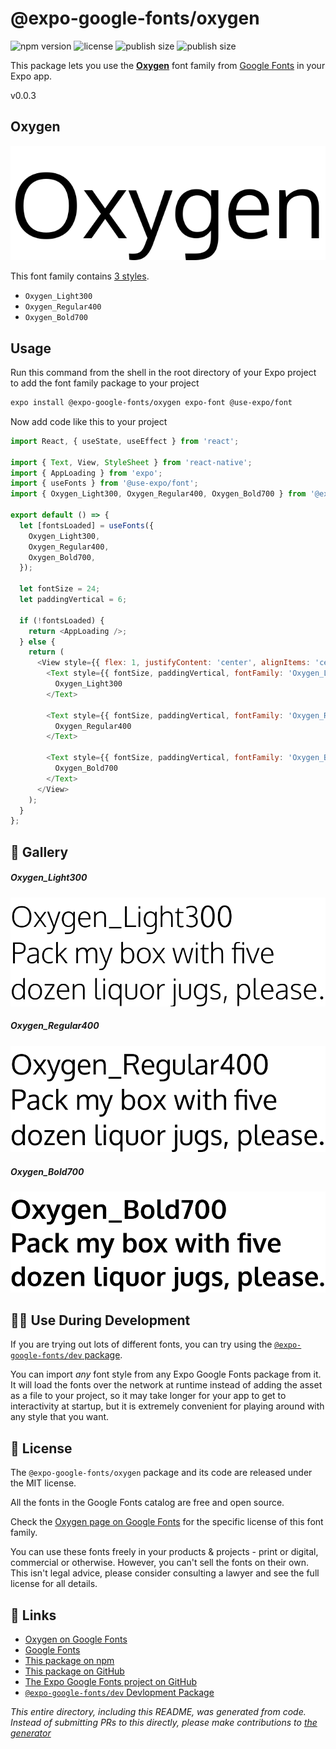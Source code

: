 # @expo-google-fonts/oxygen

![npm version](https://flat.badgen.net/npm/v/@expo-google-fonts/oxygen)
![license](https://flat.badgen.net/github/license/expo/google-fonts)
![publish size](https://flat.badgen.net/packagephobia/install/@expo-google-fonts/oxygen)
![publish size](https://flat.badgen.net/packagephobia/publish/@expo-google-fonts/oxygen)

This package lets you use the [**Oxygen**](https://fonts.google.com/specimen/Oxygen) font family from [Google Fonts](https://fonts.google.com/) in your Expo app.

v0.0.3

## Oxygen

![Oxygen](./font-family.png)

This font family contains [3 styles](#-gallery).

- `Oxygen_Light300`
- `Oxygen_Regular400`
- `Oxygen_Bold700`

## Usage

Run this command from the shell in the root directory of your Expo project to add the font family package to your project
```sh
expo install @expo-google-fonts/oxygen expo-font @use-expo/font
```

Now add code like this to your project
```js
import React, { useState, useEffect } from 'react';

import { Text, View, StyleSheet } from 'react-native';
import { AppLoading } from 'expo';
import { useFonts } from '@use-expo/font';
import { Oxygen_Light300, Oxygen_Regular400, Oxygen_Bold700 } from '@expo-google-fonts/oxygen';

export default () => {
  let [fontsLoaded] = useFonts({
    Oxygen_Light300,
    Oxygen_Regular400,
    Oxygen_Bold700,
  });

  let fontSize = 24;
  let paddingVertical = 6;

  if (!fontsLoaded) {
    return <AppLoading />;
  } else {
    return (
      <View style={{ flex: 1, justifyContent: 'center', alignItems: 'center' }}>
        <Text style={{ fontSize, paddingVertical, fontFamily: 'Oxygen_Light300' }}>
          Oxygen_Light300
        </Text>

        <Text style={{ fontSize, paddingVertical, fontFamily: 'Oxygen_Regular400' }}>
          Oxygen_Regular400
        </Text>

        <Text style={{ fontSize, paddingVertical, fontFamily: 'Oxygen_Bold700' }}>
          Oxygen_Bold700
        </Text>
      </View>
    );
  }
};

```

## 🔡 Gallery

##### Oxygen_Light300
![Oxygen_Light300](./a7e1244b4a11ee9f21f86e2f25d7dd963f8e8f93d7b8e411620c959f4cf66fa2.ttf.png)

##### Oxygen_Regular400
![Oxygen_Regular400](./f6497c6c0bb7a884669e84095f3e56550bd7c0ccba79656b0af00d8b3200d790.ttf.png)

##### Oxygen_Bold700
![Oxygen_Bold700](./4bccf594c248e25c3da7e37b9dc5e9cddfcf3bc405504b7d15f4523358d81f76.ttf.png)


## 👩‍💻 Use During Development

If you are trying out lots of different fonts, you can try using the [`@expo-google-fonts/dev` package](https://github.com/expo/google-fonts/tree/master/font-packages/dev#readme).

You can import *any* font style from any Expo Google Fonts package from it. It will load the fonts
over the network at runtime instead of adding the asset as a file to your project, so it may take longer
for your app to get to interactivity at startup, but it is extremely convenient
for playing around with any style that you want.

## 📖 License

The `@expo-google-fonts/oxygen` package and its code are released under the MIT license.

All the fonts in the Google Fonts catalog are free and open source.

Check the [Oxygen page on Google Fonts](https://fonts.google.com/specimen/Oxygen) for the specific license of this font family.

You can use these fonts freely in your products & projects - print or digital, commercial or otherwise. However, you can't sell the fonts on their own. This isn't legal advice, please consider consulting a lawyer and see the full license for all details.

## 🔗 Links

- [Oxygen on Google Fonts](https://fonts.google.com/specimen/Oxygen)
- [Google Fonts](https://fonts.google.com/)
- [This package on npm](https://www.npmjs.com/package/@expo-google-fonts/oxygen)
- [This package on GitHub](https://github.com/expo/google-fonts/tree/master/font-packages/oxygen)
- [The Expo Google Fonts project on GitHub](https://github.com/expo/google-fonts)
- [`@expo-google-fonts/dev` Devlopment Package](https://github.com/expo/google-fonts/tree/master/font-packages/dev)


*This entire directory, including this README, was generated from code. Instead of submitting PRs to this directly, please make contributions to [the generator](https://github.com/expo/google-fonts/tree/master/packages/generator)*
